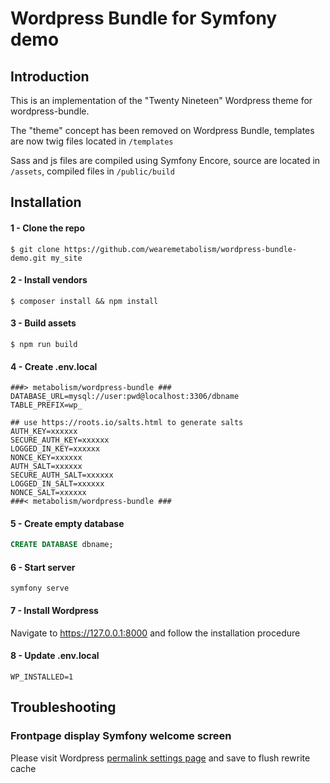 # Wordpress Bundle for Symfony demo

## Introduction

This is an implementation of the "Twenty Nineteen" Wordpress theme for wordpress-bundle.

The "theme" concept has been removed on Wordpress Bundle, templates are now twig files located in `/templates`

Sass and js files are compiled using Symfony Encore, source are located in `/assets`, compiled files in `/public/build`

## Installation

#### 1 - Clone the repo

```shell
$ git clone https://github.com/wearemetabolism/wordpress-bundle-demo.git my_site
```

#### 2 - Install vendors

```shell
$ composer install && npm install
```

#### 3 - Build assets

```shell
$ npm run build
```

#### 4 - Create .env.local

```dotenv
###> metabolism/wordpress-bundle ###
DATABASE_URL=mysql://user:pwd@localhost:3306/dbname
TABLE_PREFIX=wp_

## use https://roots.io/salts.html to generate salts
AUTH_KEY=xxxxxx
SECURE_AUTH_KEY=xxxxxx
LOGGED_IN_KEY=xxxxxx
NONCE_KEY=xxxxxx
AUTH_SALT=xxxxxx
SECURE_AUTH_SALT=xxxxxx
LOGGED_IN_SALT=xxxxxx
NONCE_SALT=xxxxxx
###< metabolism/wordpress-bundle ###
```

#### 5 - Create empty database

```sql
CREATE DATABASE dbname;
```

#### 6 - Start server

```
symfony serve
```

#### 7 - Install Wordpress

Navigate to https://127.0.0.1:8000 and follow the installation procedure

#### 8 - Update .env.local

```dotenv
WP_INSTALLED=1
```

## Troubleshooting

### Frontpage display Symfony welcome screen

Please visit Wordpress [permalink settings page](https://127.0.0.1:8000/edition/wp-admin/options-permalink.php) and save to flush rewrite cache